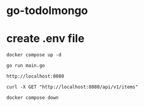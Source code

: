 # go-todolmongo
# create .env file

```
docker compose up -d
```

```
go run main.go
```

```
http://localhost:8080
```

```
curl -X GET "http://localhost:8080/api/v1/items"
```

```
docker compose down
```
